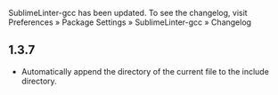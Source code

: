 SublimeLinter-gcc has been updated. To see the changelog, visit
Preferences » Package Settings » SublimeLinter-gcc » Changelog


## 1.3.7

- Automatically append the directory of the current file to the include directory.
